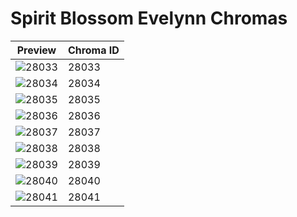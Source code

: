 # Spirit Blossom Evelynn Chromas

| Preview | Chroma ID |
|---------|-----------|
| ![28033](https://raw.communitydragon.org/latest/plugins/rcp-be-lol-game-data/global/default/v1/champion-chroma-images/28/28033.png) | 28033 |
| ![28034](https://raw.communitydragon.org/latest/plugins/rcp-be-lol-game-data/global/default/v1/champion-chroma-images/28/28034.png) | 28034 |
| ![28035](https://raw.communitydragon.org/latest/plugins/rcp-be-lol-game-data/global/default/v1/champion-chroma-images/28/28035.png) | 28035 |
| ![28036](https://raw.communitydragon.org/latest/plugins/rcp-be-lol-game-data/global/default/v1/champion-chroma-images/28/28036.png) | 28036 |
| ![28037](https://raw.communitydragon.org/latest/plugins/rcp-be-lol-game-data/global/default/v1/champion-chroma-images/28/28037.png) | 28037 |
| ![28038](https://raw.communitydragon.org/latest/plugins/rcp-be-lol-game-data/global/default/v1/champion-chroma-images/28/28038.png) | 28038 |
| ![28039](https://raw.communitydragon.org/latest/plugins/rcp-be-lol-game-data/global/default/v1/champion-chroma-images/28/28039.png) | 28039 |
| ![28040](https://raw.communitydragon.org/latest/plugins/rcp-be-lol-game-data/global/default/v1/champion-chroma-images/28/28040.png) | 28040 |
| ![28041](https://raw.communitydragon.org/latest/plugins/rcp-be-lol-game-data/global/default/v1/champion-chroma-images/28/28041.png) | 28041 |